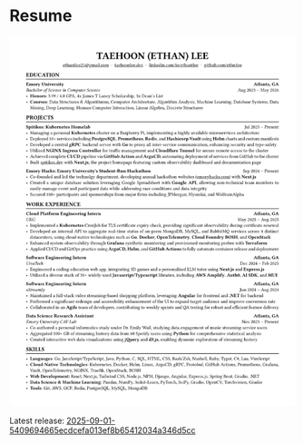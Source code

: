 # Resume

![resume](./assets/resume.png)

Latest release: [2025-09-01-5409694665ecdcefa013ef8b65412034a346d5cc](https://github.com/ethn1ee/resume/releases/tag/2025-09-01-5409694665ecdcefa013ef8b65412034a346d5cc)
